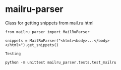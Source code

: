 mailru-parser
==========

Class for getting snippets from mail.ru html


```
from mailru_parser import MailRuParser

snippets = MailRuParser("<html><body>...</body></html>").get_snippets()

Testing

python -m unittest mailru_parser.tests.test_mailru

```
